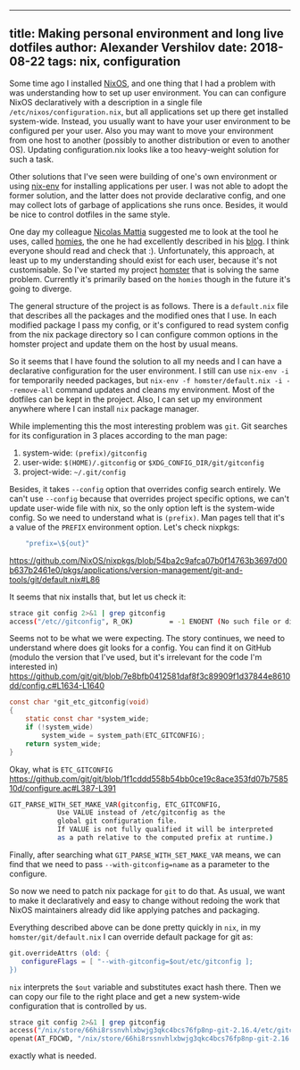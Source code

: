 ----
title: Making personal environment and long live dotfiles
author: Alexander Vershilov
date: 2018-08-22
tags: nix, configuration
----

Some time ago I installed [NixOS], and one thing that I had a problem with
was understanding how to set up user environment. You can can configure NixOS
declaratively with a description in a single file `/etc/nixos/configuration.nix`, but
all applications set up there get installed system-wide. Instead, you
usually want to have your user environment to be configured per your user.
Also you may want to move your environment from one host to another (possibly
to another distribution or even to another OS). Updating configuration.nix
looks like a too heavy-weight solution for such a task.

Other solutions that I've seen were building of one's own environment or using
[nix-env][nix-env-tldr] for installing applications per user. I was not able to
adopt the former solution, and the latter does not provide declarative config,
and one may collect lots of garbage of applications she runs once. Besides, it
would be nice to control dotfiles in the same style.

One day my colleague [Nicolas Mattia][nasm] suggested me to look at the tool he
uses, called [homies], the one he had excellently described in his [blog][nasm-blog]. I
think everyone should read and check that :). Unfortunately, this approach, at least
up to my understanding should exist for each user, because it's not customisable.
So I've started my project [homster] that is solving the same problem. Currently
it's primarily based on the `homies` though in the future it's going to diverge.

The general structure of the project is as follows. There is a `default.nix` file
that describes all the packages and the modified ones that I use. In each modified
package I pass my config, or it's configured to read system config from
the nix package directory so I can configure common options in the homster project
and update them on the host by usual means.

So it seems that I have found the solution to all my needs and I can have a declarative
configuration for the user environment. I still can use `nix-env -i` for temporarily
needed packages, but `nix-env -f homster/default.nix -i --remove-all` command updates
and cleans my environment. Most of the dotfiles can be kept in the project.
Also, I can set up my environment anywhere where I can install `nix` package
manager.

While implementing this the most interesting problem was `git`. Git searches for its
configuration in 3 places according to the man page:

  1. system-wide: `(prefix)/gitconfig`
  2. user-wide: `$(HOME)/.gitconfig` or `$XDG_CONFIG_DIR/git/gitconfig`
  3. project-wide: `~/.git/config`

Besides, it takes `--config` option that overrides config search entirely. We
can't use `--config` because that overrides project specific options, we can't
update user-wide file with nix, so the only option left is the system-wide config.
So we need to understand what is `(prefix)`. Man pages tell that it's a value of
the `PREFIX` environment option. Let's check nixpkgs:

```nix
    "prefix=\${out}"
```

https://github.com/NixOS/nixpkgs/blob/54ba2c9afca07b0f14763b3697d00b637b2461e0/pkgs/applications/version-management/git-and-tools/git/default.nix#L86

It seems that nix installs that, but let us check it:

```bash
strace git config 2>&1 | grep gitconfig
access("/etc//gitconfig", R_OK)         = -1 ENOENT (No such file or directory)
```

Seems not to be what we were expecting. The story continues, we need to understand where
does git looks for a config. You can find it on GitHub (modulo the version
that I've used, but it's irrelevant for the code I'm interested in)
<https://github.com/git/git/blob/7e8bfb0412581daf8f3c89909f1d37844e8610dd/config.c#L1634-L1640>

```c
const char *git_etc_gitconfig(void)
{
	static const char *system_wide;
	if (!system_wide)
		system_wide = system_path(ETC_GITCONFIG);
	return system_wide;
}
```

Okay, what is `ETC_GITCONFIG` <https://github.com/git/git/blob/1f1cddd558b54bb0ce19c8ace353fd07b758510d/configure.ac#L387-L391>

```bash
GIT_PARSE_WITH_SET_MAKE_VAR(gitconfig, ETC_GITCONFIG,
			Use VALUE instead of /etc/gitconfig as the
			global git configuration file.
			If VALUE is not fully qualified it will be interpreted
			as a path relative to the computed prefix at runtime.)
```

Finally, after searching what `GIT_PARSE_WITH_SET_MAKE_VAR` means, we can find that
we need to pass `--with-gitconfig=name` as a parameter to the configure.

So now we need to patch nix package for `git` to do that. As usual, we want
to make it declaratively and easy to change without redoing the work that NixOS maintainers
already did like applying patches and packaging.

Everything described above can be done pretty quickly in `nix`, in my `homster/git/default.nix`
I can override default package for git as:

```nix
git.overrideAttrs (old: {
   configureFlags = [ "--with-gitconfig=$out/etc/gitconfig ];
})
```

`nix` interprets the `$out` variable and substitutes exact hash there. Then we can
copy our file to the right place and get a new system-wide configuration that is
controlled by us.

```bash
strace git config 2>&1 | grep gitconfig
access("/nix/store/66hi8rssnvhlxbwjg3qkc4bcs76fp8np-git-2.16.4/etc/gitconfig", R_OK) = 0
openat(AT_FDCWD, "/nix/store/66hi8rssnvhlxbwjg3qkc4bcs76fp8np-git-2.16.4/etc/gitconfig", O_RDONLY) = 3
```

exactly what is needed.


[NixOS]: https://nixos.org/
[nix-env-tldr]: https://github.com/tldr-pages/tldr/blob/master/pages/common/nix-env.md
[nasm]: https://github.com/nmattia
[homies]: https://github.com/nmattia/homies
[nasm-blog]: http://nmattia.com/posts/2018-03-21-nix-reproducible-setup-linux-macos.html
[homster]: https://github.com/qnikst/homster

